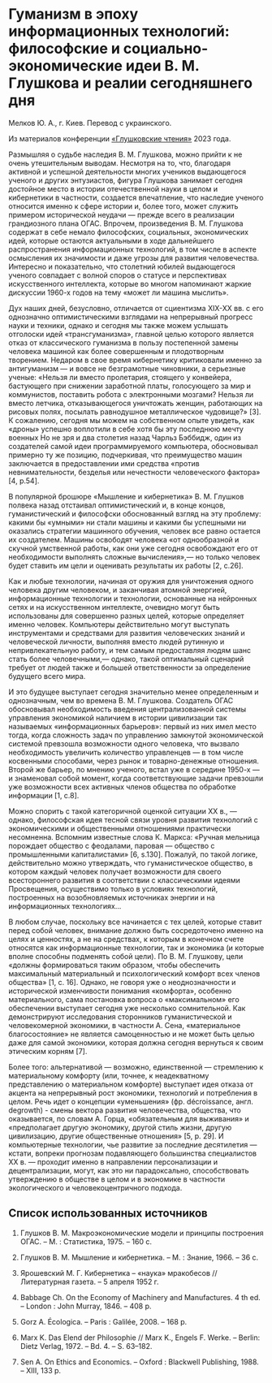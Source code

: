 # Гуманизм в эпоху информационных технологий: философские и социально-экономические идеи В. М. Глушкова и реалии сегодняшнего дня

Мелков Ю. А., г. Киев. Перевод с украинского.

Из материалов конференции [«Глушковские чтения»](../глушковские-чтения.md) 2023 года.

Размышляя о судьбе наследия В. М. Глушкова, можно прийти к не очень утешительным выводам. Несмотря на то, что, благодаря активной и успешной деятельности многих учеников выдающегося ученого и других энтузиастов, фигура Глушкова занимает сегодня достойное место в истории отечественной науки в целом и кибернетики в частности, создается впечатление, что наследие ученого относится именно к сфере истории и, более того, может служить примером исторической неудачи — прежде всего в реализации грандиозного плана ОГАС. Впрочем, произведения В. М. Глушкова содержат в себе немало философских, социальных, экономических идей, которые остаются актуальными в ходе дальнейшего распространения информационных технологий, в том числе в аспекте осмысления их значимости и даже угрозы для развития человечества. Интересно и показательно, что столетний юбилей выдающегося ученого совпадает с волной споров о статусе и перспективах искусственного интеллекта, которые во многом напоминают жаркие дискуссии 1960-х годов на тему «может ли машина мыслить».

Дух наших дней, безусловно, отличается от сциентизма ХІХ-ХХ вв. с его однозначно оптимистическими взглядами на непрерывный прогресс науки и техники, однако и сегодня мы также можем услышать отголоски идей «трансгуманизма», главной целью которого является отказ от классического гуманизма в пользу постепенной замены человека машиной как более совершенным и плодотворным творением. Недаром в свое время кибернетику критиковали именно за антигуманизм — и вовсе не безграмотные чиновники, а серьезные ученые: «Нельзя ли вместо пролетария, стоящего у конвейера, бастующего при снижении заработной платы, голосующего за мир и коммунистов, поставить робота с электронными мозгами? Нельзя ли вместо летчика, отказывающегося уничтожать женщин, работающих на рисовых полях, посылать равнодушное металлическое чудовище?» [3]. К сожалению, сегодня мы можем на собственном опыте увидеть, как «дроны» успешно воплотили в себе хотя бы эту последнюю мечту военных Но не зря и два столетия назад Чарльз Бэббидж, один из создателей самой идеи программируемого компьютера, обосновывал примерно ту же позицию, подчеркивая, что преимущество машин заключается в предоставлении ими средства «против невнимательности, безделья или нечестности человеческого фактора» [4, p.54].

В популярной брошюре «Мышление и кибернетика» В. М. Глушков полвека назад отстаивал оптимистический и, в конце концов, гуманистический и философски обоснованный взгляд на эту проблему: какими бы «умными» ни стали машины и какими бы успешными ни оказались стратегии машинного обучения, человек все равно остается их создателем. Машины освободят человека «от однообразной и скучной умственной работы, как они уже сегодня освобождают его от необходимости выполнять сложные вычисления»,— но только человек будет ставить им цели и оценивать результаты их работы [2, с.26].

Как и любые технологии, начиная от оружия для уничтожения одного человека другим человеком, и заканчивая атомной энергией, информационные технологии и технологии, основанные на нейронных сетях и на искусственном интеллекте, очевидно могут быть использованы для совершенно разных целей, которые определяет именно человек. Компьютеры действительно могут выступать инструментами и средствами для развития человеческих знаний и человеческой личности, выполняя вместо людей рутинную и непривлекательную работу, и тем самым предоставляя людям шанс стать более человечными,— однако, такой оптимальный сценарий требует от людей также и большей ответственности за определение будущего всего мира.

И это будущее выступает сегодня значительно менее определенным и однозначным, чем во времена В. М. Глушкова. Создатель ОГАС обосновывал необходимость введения централизованной системы управления экономикой наличием в истории цивилизации так называемых «информационных барьеров»: первый из них имел место тогда, когда сложность задач по управлению замкнутой экономической системой превзошла возможности одного человека, что вызвало необходимость увеличить количество управленцев — в том числе косвенными способами, через рынок и товарно-денежные отношения. Второй же барьер, по мнению ученого, встал уже в середине 1950-х — и знаменовал собой момент, когда соответствующие задачи превзошли уже возможности всех активных членов общества по обработке информации [1, с.8].

Можно спорить с такой категоричной оценкой ситуации ХХ в., — однако, философская идея тесной связи уровня развития технологий с экономическими и общественными отношениями практически несомненна. Вспомним известные слова К. Маркса: «Ручная мельница порождает общество с феодалами, паровая — общество с промышленными капиталистами» [6, s.130]. Пожалуй, по такой логике, действительно можно утверждать, что гуманистическое общество, в котором каждый человек получает возможности для своего всестороннего развития в соответствии с классическими идеями Просвещения, осуществимо только в условиях технологий, построенных на возобновляемых источниках энергии и на информационных технологиях...

В любом случае, поскольку все начинается с тех целей, которые ставит перед собой человек, внимание должно быть сосредоточено именно на целях и ценностях, а не на средствах, к которым в конечном счете относятся как информационные технологии, так и экономика (и которые вполне способны подменять собой цели). По В. М. Глушкову, цели «должны формироваться таким образом, чтобы обеспечить максимальный материальный и психологический комфорт всех членов общества» [1, с. 16]. Однако, не говоря уже о неоднозначности и исторической изменчивости понимания «комфорта», особенно материального, сама постановка вопроса о «максимальном» его обеспечении выступает сегодня уже несколько сомнительной. Как демонстрируют исследования сторонников гуманистической и человекомерной экономики, в частности А. Сена, «материальное благосостояние» не является самоценностью и не может быть целью даже для самой экономики, которая должна сегодня вернуться к своим этическим корням [7].

Более того: альтернативой — возможно, единственной — стремлению к материальному комфорту (или, точнее, к неадекватному представлению о материальном комфорте) выступает идея отказа от акцента на непрерывный рост экономики, технологий и потребления в целом. Речь идет о концепции «уменьшения» (фр. décroissance, англ. degrowth) - смены вектора развития человечества, общества, что оказывается, по словам А. Горца, «обязательным для выживания» и «предполагает другую экономику, другой стиль жизни, другую цивилизацию, другие общественные отношения» [5, р. 29]. И компьютерные технологии, чье развитие за последние десятилетия — кстати, вопреки прогнозам подавляющего большинства специалистов ХХ в. — проходит именно в направлении персонализации и децентрализации, могут, как это ни парадоксально, способствовать утверждению в обществе в целом и в экономике в частности экологического и человекоцентричного подхода.

## Список использованных источников

1. Глушков В. М. Макроэкономические модели и принципы построения ОГАС. – М. : Статистика, 1975. – 160 с.

2. Глушков В. М. Мышление и кибернетика. – М. : Знание, 1966. – 36 с.

3. Ярошевский М. Г. Кибернетика – «наука» мракобесов // Литературная газета. – 5 апреля 1952 г.

4. Babbage Ch. On the Economy of Machinery and Manufactures. 4 th ed. – London : John Murray, 1846. – 408 p.

5. Gorz A. Écologica. – Paris : Galilée, 2008. – 168 p.

6. Marx K. Das Elend der Philosophie // Marx K., Engels F. Werke. – Berlin: Dietz Verlag, 1972. – Bd. 4. – S. 63–182.

7. Sen A. On Ethics and Economics. – Oxford : Blackwell Publishing, 1988. – XIII, 133 p.